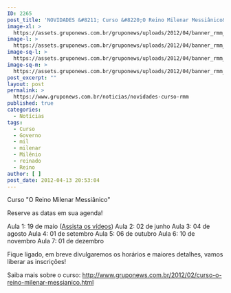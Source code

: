 ```yaml
---
ID: 2265
post_title: 'NOVIDADES &#8211; Curso &#8220;O Reino Milenar Messiânico&#8221;'
image-xl: >
  https://assets.gruponews.com.br/gruponews/uploads/2012/04/banner_rmm_novidades.jpg
image-l: >
  https://assets.gruponews.com.br/gruponews/uploads/2012/04/banner_rmm_novidades.jpg
image-sq-l: >
  https://assets.gruponews.com.br/gruponews/uploads/2012/04/banner_rmm_novidades.jpg
image-sq-m: >
  https://assets.gruponews.com.br/gruponews/uploads/2012/04/banner_rmm_novidades-720x320.jpg
post_excerpt: ""
layout: post
permalink: >
  https://www.gruponews.com.br/noticias/novidades-curso-rmm
published: true
categories:
  - Notícias
tags:
  - Curso
  - Governo
  - mil
  - milenar
  - Milênio
  - reinado
  - Reino
author: [ ]
post_date: 2012-04-13 20:53:04
---
```

Curso "O Reino Milenar Messiânico"

Reserve as datas em sua agenda!

Aula 1: 19 de maio (<a title="Curso “O Reino Milenar Messiânico” #aula01" href="http://www.gruponews.com.br/audiosevideos/curso-reino-milenar-messianico/aula01">Assista os vídeos</a>)
Aula 2: 02 de junho
Aula 3: 04 de agosto
Aula 4: 01 de setembro
Aula 5: 06 de outubro
Aula 6: 10 de novembro
Aula 7: 01 de dezembro

Fique ligado, em breve divulgaremos os horários e maiores detalhes, vamos liberar as inscrições!

Saiba mais sobre o curso: <a href="http://www.gruponews.com.br/2012/02/curso-o-reino-milenar-messianico.html">http://www.gruponews.com.br/2012/02/curso-o-reino-milenar-messianico.html</a>